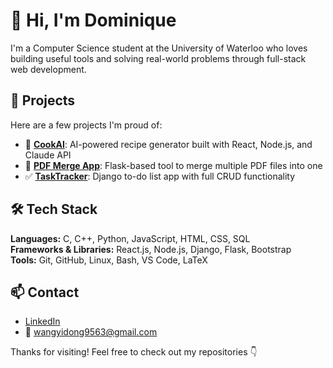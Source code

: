 # 👋 Hi, I'm Dominique

I'm a Computer Science student at the University of Waterloo who loves building useful tools and solving real-world problems through full-stack web development.

## 🚀 Projects

Here are a few projects I'm proud of:

- 🍳 [**CookAI**](https://github.com/DominiqueWang/CookAI): AI-powered recipe generator built with React, Node.js, and Claude API  
- 📎 [**PDF Merge App**](https://github.com/DominiqueWang/PDF-Merge-App): Flask-based tool to merge multiple PDF files into one  
- ✅ [**TaskTracker**](https://github.com/DominiqueWang/TaskTracker): Django to-do list app with full CRUD functionality  

## 🛠️ Tech Stack

**Languages:** C, C++, Python, JavaScript, HTML, CSS, SQL  
**Frameworks & Libraries:** React.js, Node.js, Django, Flask, Bootstrap  
**Tools:** Git, GitHub, Linux, Bash, VS Code, LaTeX  

## 📫 Contact

- [LinkedIn](https://www.linkedin.com/in/dominique-wang/)  
- 📧 wangyidong9563@gmail.com  

Thanks for visiting! Feel free to check out my repositories 👇
